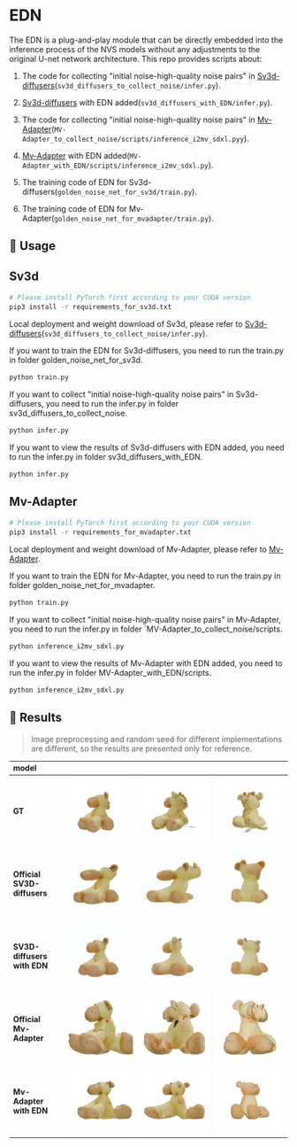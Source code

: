 # EDN
The EDN is a plug-and-play module that can be directly embedded into the inference process of the NVS models without any adjustments to the original U-net network architecture.
This repo provides scripts about:

1.  The code for collecting "initial noise-high-quality noise pairs" in [Sv3d-diffusers](https://github.com/chenguolin/sv3d-diffusers)(`sv3d_diffusers_to_collect_noise/infer.py`).

2. [Sv3d-diffusers](https://github.com/chenguolin/sv3d-diffusers) with EDN added(`sv3d_diffusers_with_EDN/infer.py`).

3. The code for collecting "initial noise-high-quality noise pairs" in [Mv-Adapter](https://github.com/huanngzh/MV-Adapter)(`MV-Adapter_to_collect_noise/scripts/inference_i2mv_sdxl.pyy`).

4. [Mv-Adapter](https://github.com/huanngzh/MV-Adapter) with EDN added(`MV-Adapter_with_EDN/scripts/inference_i2mv_sdxl.py`).

5. The training code of EDN for Sv3d-diffusers(`golden_noise_net_for_sv3d/train.py`).

6. The training code of EDN for Mv-Adapter(`golden_noise_net_for_mvadapter/train.py`).

## 🚀 Usage
##  Sv3d 
```bash
# Please install PyTorch first according to your CUDA version
pip3 install -r requirements_for_sv3d.txt
```
Local deployment and weight download of Sv3d, please refer to [Sv3d-diffusers](https://github.com/chenguolin/sv3d-diffusers)(`sv3d_diffusers_to_collect_noise/infer.py`).

If you want to train the EDN for Sv3d-diffusers, you need to run the train.py in folder golden_noise_net_for_sv3d.
```bash
python train.py
```
If you want to collect "initial noise-high-quality noise pairs" in Sv3d-diffusers, you need to run the infer.py in folder sv3d_diffusers_to_collect_noise.
```bash
python infer.py
```
If you want to view the results of Sv3d-diffusers with EDN added, you need to run the infer.py in folder sv3d_diffusers_with_EDN.
```bash
python infer.py
```
##  Mv-Adapter 
```bash
# Please install PyTorch first according to your CUDA version
pip3 install -r requirements_for_mvadapter.txt
```
Local deployment and weight download of Mv-Adapter, please refer to [Mv-Adapter](https://github.com/huanngzh/MV-Adapter).

If you want to train the EDN for Mv-Adapter, you need to run the train.py in folder golden_noise_net_for_mvadapter.
```bash
python train.py
```
If you want to collect "initial noise-high-quality noise pairs" in Mv-Adapter, you need to run the infer.py in folder `MV-Adapter_to_collect_noise/scripts.
```bash
python inference_i2mv_sdxl.py
```
If you want to view the results of Mv-Adapter with EDN added, you need to run the infer.py in folder MV-Adapter_with_EDN/scripts.
```bash
python inference_i2mv_sdxl.py
```
## 📸 Results
> Image preprocessing and random seed for different implementations are different, so the results are presented only for reference.

| model |  |     |  |
| :------------- | :------:  | :----: | :----: |
| **GT** | ![](assets/Ortho_Forward_Facing_gt/002.png) | ![](assets/Ortho_Forward_Facing_gt/005.png) | ![](assets/Ortho_Forward_Facing_gt/010.png) |
| **Official SV3D-diffusers** | ![](assets/Ortho_Forward_Facing_standard_sv3d/002.png) | ![](assets/Ortho_Forward_Facing_standard_sv3d/005.png) | ![](assets/Ortho_Forward_Facing_standard_sv3d/010.png) |
| **SV3D-diffusers with EDN**  | ![](assets/Ortho_Forward_Facing_improve_sv3d/002.png) | ![](assets/Ortho_Forward_Facing_improve_sv3d/005.png) | ![](assets/Ortho_Forward_Facing_improve_sv3d/010.png) |
| **Official Mv-Adapter** | ![](assets/Ortho_Forward_Facing_standard_mvadapter/001.png) | ![](assets/Ortho_Forward_Facing_standard_mvadapter/002.png) | ![](assets/Ortho_Forward_Facing_standard_mvadapter/003.png) |
| **Mv-Adapter with EDN**  | ![](assets/Ortho_Forward_Facing_improve_mvadapter/001.png) | ![](assets/Ortho_Forward_Facing_improve_mvadapter/002.png) | ![](assets/Ortho_Forward_Facing_improve_mvadapter/003.png) |

